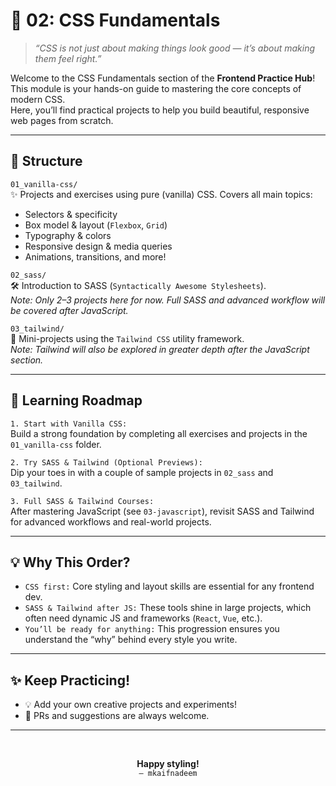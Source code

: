 # 🎨 02: CSS Fundamentals

> _“CSS is not just about making things look good — it’s about making them feel right.”_

Welcome to the CSS Fundamentals section of the **Frontend Practice Hub**!  
This module is your hands-on guide to mastering the core concepts of modern CSS.  
Here, you’ll find practical projects to help you build beautiful, responsive web pages from scratch.

---

## 📁 Structure

`01_vanilla-css/`  
✨ Projects and exercises using pure (vanilla) CSS. Covers all main topics:

- Selectors & specificity
- Box model & layout (`Flexbox`, `Grid`)
- Typography & colors
- Responsive design & media queries
- Animations, transitions, and more!

`02_sass/`  
🛠️ Introduction to SASS (`Syntactically Awesome Stylesheets`).  
_Note: Only 2–3 projects here for now. Full SASS and advanced workflow will be covered after JavaScript._

`03_tailwind/`  
🚀 Mini-projects using the `Tailwind CSS` utility framework.  
_Note: Tailwind will also be explored in greater depth after the JavaScript section._

---

## 🚦 Learning Roadmap

`1. Start with Vanilla CSS:`  
Build a strong foundation by completing all exercises and projects in the `01_vanilla-css` folder.

`2. Try SASS & Tailwind (Optional Previews):`  
Dip your toes in with a couple of sample projects in `02_sass` and `03_tailwind`.

`3. Full SASS & Tailwind Courses:`  
After mastering JavaScript (see `03-javascript`), revisit SASS and Tailwind for advanced workflows and real-world projects.

---

## 💡 Why This Order?

- `CSS first:` Core styling and layout skills are essential for any frontend dev.
- `SASS & Tailwind after JS:` These tools shine in large projects, which often need dynamic JS and frameworks (`React`, `Vue`, etc.).
- `You’ll be ready for anything:` This progression ensures you understand the “why” behind every style you write.

---

## ✨ Keep Practicing!

- 💡 Add your own creative projects and experiments!
- 🤝 PRs and suggestions are always welcome.

---

<div align="center">

<br>

**Happy styling!**  
`– mkaifnadeem`

</div>
